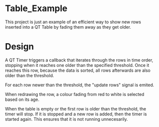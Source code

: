 # Table_Example
This project is just an example of an efficient way to show new rows inserted into a QT Table by fading them away as they get older.

# Design
A QT Timer triggers a callback that iterates through the rows in time order, stopping when it reaches one older than the specified threshold.
Once it reaches this row, because the data is sorted, all rows afterwards are also older than the threshold.

For each row newer than the threshold, the "update rows" signal is emited.

When redrawing the row, a colour fading from red to white is selected based on its age.

When the table is empty or the first row is older than the threshold, the timer will stop. If it is stopped and a new row is added,
then the timer is started again. This ensures that it is not running unnecesarily.
